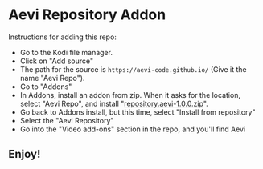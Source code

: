 # Aevi Repository Addon

Instructions for adding this repo:


<p align="left">
  <ul>
    <li>Go to the Kodi file manager.</li>
    <li>Click on "Add source"</li>
    <li>The path for the source is <code>https://aevi-code.github.io/</code> (Give it the name "Aevi Repo").</li>
    <li>Go to "Addons"</li>
    <li>In Addons, install an addon from zip.  When it asks for the location, select "Aevi Repo", and install "<a href="repository.aevi-1.0.0.zip">repository.aevi-1.0.0.zip</a>".</li>
    <li>Go back to Addons install, but this time, select "Install from repository"</li>
    <li>Select the "Aevi Repository"</li>
    <li>Go into the "Video add-ons" section in the repo, and you'll find Aevi</li>
  </ul>
</p>

## Enjoy!
